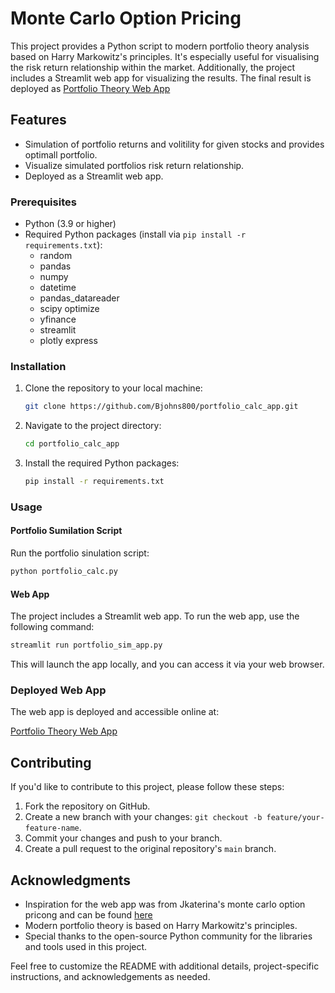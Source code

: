 # Monte Carlo Option Pricing

This project provides a Python script to modern portfolio theory analysis based on Harry Markowitz's principles. It's especially useful for visualising the risk return relationship within the market. Additionally, the project includes a Streamlit web app for visualizing the results. The final result is deployed as [Portfolio Theory Web App](https://portfoliocalcapp-ukfuypapshw6i8mek946qb.streamlit.app/)

## Features

- Simulation of portfolio returns and volitility for given stocks and provides optimall portfolio.
- Visualize simulated portfolios risk return relationship.
- Deployed as a Streamlit web app.

### Prerequisites

- Python (3.9 or higher)
- Required Python packages (install via `pip install -r requirements.txt`):
  - random
  - pandas
  - numpy
  - datetime
  - pandas_datareader
  - scipy optimize
  - yfinance
  - streamlit
  - plotly express

### Installation

1. Clone the repository to your local machine:

   ```bash
   git clone https://github.com/Bjohns800/portfolio_calc_app.git
   ```

2. Navigate to the project directory:

   ```bash
   cd portfolio_calc_app
   ```

3. Install the required Python packages:

   ```bash
   pip install -r requirements.txt
   ```

### Usage

#### Portfolio Sumilation Script

Run the portfolio sinulation script:

```bash
python portfolio_calc.py
```

#### Web App

The project includes a Streamlit web app. To run the web app, use the following command:

```bash
streamlit run portfolio_sim_app.py
```

This will launch the app locally, and you can access it via your web browser.

### Deployed Web App

The web app is deployed and accessible online at:

[Portfolio Theory Web App](https://portfoliocalcapp-ukfuypapshw6i8mek946qb.streamlit.app/)

## Contributing

If you'd like to contribute to this project, please follow these steps:

1. Fork the repository on GitHub.
2. Create a new branch with your changes: `git checkout -b feature/your-feature-name`.
3. Commit your changes and push to your branch.
4. Create a pull request to the original repository's `main` branch.

## Acknowledgments

- Inspiration for the web app was from Jkaterina's monte carlo option pricong and can be found [here](https://github.com/JKaterina/monte-carlo-python/tree/main)
- Modern portfolio theory is based on Harry Markowitz's principles.
- Special thanks to the open-source Python community for the libraries and tools used in this project.

Feel free to customize the README with additional details, project-specific instructions, and acknowledgements as needed.
